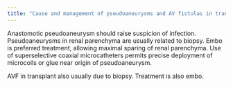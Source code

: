 ```yaml
---
title: "Cause and management of pseudoaneurysms and AV fistulas in transplant kidney."
---
```

Anastomotic pseudoaneurysm should raise suspicion of infection.
Pseudoaneurysms in renal parenchyma are usually related to biopsy.
Embo is preferred treatment, allowing maximal sparing of renal parenchyma.
Use of superselective coaxial microcatheters permits precise deployment of microcoils or glue near origin of pseudoaneurysm.

AVF in transplant also usually due to biopsy.
Treatment is also embo.

